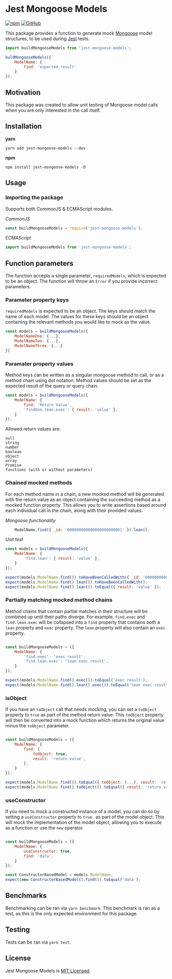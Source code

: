 # Jest Mongoose Models

[![npm](https://img.shields.io/npm/v/jest-mongoose-models)](https://www.npmjs.com/package/jest-mongoose-models)
[![GitHub](https://img.shields.io/github/license/jimsalad/jest-mongoose-models)](https://github.com/jimsalad/jest-mongoose-models/blob/master/LICENSE)
<!-- [![GitHub Workflow Status](https://img.shields.io/github/workflow/status/jimsalad/jest-mongoose-models/Node.js%20CI)](https://github.com/jimsalad/jest-mongoose-models/actions/workflows/ci.yml) -->


This package provides a function to generate mock [Mongoose](https://mongoosejs.com/docs/) model structures, to be used during [Jest](https://jestjs.io/) tests.

```javascript
import buildMongooseModels from 'jest-mongoose-models';

buldMongooseModels({
    ModelName: {
        find: 'expected result'
    }
});

```

## Motivation

This package was created to allow unit testing of Mongoose model calls when you are only interested in the call itself.

## Installation

**yarn**

`yarn add jest-mongoose-models --dev`

**npm**

`npm install jest-mongoose-models -D`

## Usage

### Importing the package

Supports both CommonJS & ECMAScript modules.

*CommonJS*
```javascript
const buildMongooseModels = require('jest-mongoose-models');
```

*ECMAScript*
```javascript
import buildMongooseModels from 'jest-mongoose-models';
```


## Function parameters

The function accepts a single parameter, `requiredModels`, which is expected to be an object. The function will throw an `Error` if you provide incorrect parameters. 

### Parameter property keys

`requiredModels` is expected to be an object.
The keys should match the name of each model.
The values for these keys should be an object containing the relevant methods you would like to mock as the value.

```javascript
const models = buildMongooseModels({
    ModelNameOne: {...},
    ModelNameTwo: {...},
    ModelNameThree: {...}
})

```

### Paramater property values

Method keys can be written as a singular mongoose method to call, or as a method chain using dot notation. Method values should be set as the expected result of the query or query chain.

```javascript
const models = buildMongooseModels({
    ModelName: {
        find: 'Return Value',
        'findOne.lean.exec': { result: 'value' },
    }
});

```

Allowed return values are:
```
null
string
number
boolean
object
array
Promise
functions (with or without parameters)
```

### Chained mocked methods

For each method name in a chain, a new mocked method will be generated with the return value as an object containing the succeeding method as a mocked function property.
This allows you to write assertions based around each individual call in the chain, along with their provided values.

*Mongoose functionality*
```javascript
    ModelName.find({ _id: '000000000000000000000001' }).lean();
```

*Unit test*
```javascript
const models = buildMongooseModels({
    ModelName: {
        'find.lean': { result: 'value' },
    }
});

expect(models.ModelName.find()).toHaveBeenCalledWith({ _id: '000000000000000000000001' });
expect(models.ModelName.find().lean()).toHaveBeenCalledWith();
expect(models.ModelName.find().lean()).toEqual({ result: 'value' });

```

### Partially matching mocked method chains
Method chains that contain partial matches in their structure will be combined up until their paths diverge. For example, `find.exec` and `find.lean.exec` will be collapsed into a `find` property that contains both a `lean` property and `exec` property. The `lean` property will also contain an `exec` property.

```javascript

const buildMongooseModels = ({
    ModelName: {
        'find.exec': 'exec result',
        'find.lean.exec': 'lean exec result',
    }
});

expect(models.ModelName.find().exec()).toEqual('exec result');
expect(models.ModelName.find().lean().exec()).toEqual('lean exec result');

```



### isObject
If you have an `toObject` call that needs mocking, you can set a `toObject` property to `true` as part of the method return value. This `toObject` property will then be converted into a mock function which returns the original value minus the `toObject` parameter.

```javascript

const buildMongooseModels = ({
    ModelName: {
        find: {
            toObject: true,
            result: 'return value',
        },
    }
});

expect(models.ModelName.find()).toEqual({ toObject: (...), result: 'return value'});
expect(models.ModelName.find().toObject()).toEqual({ result: 'return value' });

```



### useConstructor
If you need to mock a constructed instance of a model, you can do so by setting a `useConstructor` property to `true ` as part of the model object. This will mock the implementation of the model object, allowing you to execute as a function or use the `new` operator.

```javascript

const buildMongooseModels = ({
    ModelName: {
        useConstructor: true,
        find: 'data',
    }
});

const ConstructorBasedModel = models.ModelName;
expect(new ConstructorBasedModel().find()).toEqual('data');

```

## Benchmarks

Benchmarking can be ran via `yarn benchmark`. This benchmark is ran as a test, as this is the only expected environment for this package.

## Testing

Tests can be ran via `yarn test`.


## License
Jest Mongoose Models is  [MIT Licensed](https://github.com/jimsalad/jest-mongoose-models/blob/master/LICENSE).
